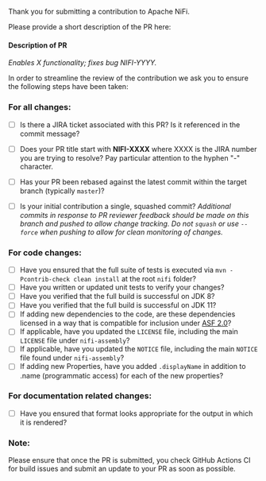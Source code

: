 Thank you for submitting a contribution to Apache NiFi.

Please provide a short description of the PR here:

#### Description of PR

_Enables X functionality; fixes bug NIFI-YYYY._

In order to streamline the review of the contribution we ask you
to ensure the following steps have been taken:

### For all changes:
- [ ] Is there a JIRA ticket associated with this PR? Is it referenced 
     in the commit message?

- [ ] Does your PR title start with **NIFI-XXXX** where XXXX is the JIRA number you are trying to resolve? Pay particular attention to the hyphen "-" character.

- [ ] Has your PR been rebased against the latest commit within the target branch (typically `master`)?

- [ ] Is your initial contribution a single, squashed commit? _Additional commits in response to PR reviewer feedback should be made on this branch and pushed to allow change tracking. Do not `squash` or use `--force` when pushing to allow for clean monitoring of changes._

### For code changes:
- [ ] Have you ensured that the full suite of tests is executed via `mvn -Pcontrib-check clean install` at the root `nifi` folder?
- [ ] Have you written or updated unit tests to verify your changes?
- [ ] Have you verified that the full build is successful on JDK 8?
- [ ] Have you verified that the full build is successful on JDK 11?
- [ ] If adding new dependencies to the code, are these dependencies licensed in a way that is compatible for inclusion under [ASF 2.0](http://www.apache.org/legal/resolved.html#category-a)? 
- [ ] If applicable, have you updated the `LICENSE` file, including the main `LICENSE` file under `nifi-assembly`?
- [ ] If applicable, have you updated the `NOTICE` file, including the main `NOTICE` file found under `nifi-assembly`?
- [ ] If adding new Properties, have you added `.displayName` in addition to .name (programmatic access) for each of the new properties?

### For documentation related changes:
- [ ] Have you ensured that format looks appropriate for the output in which it is rendered?

### Note:
Please ensure that once the PR is submitted, you check GitHub Actions CI for build issues and submit an update to your PR as soon as possible.
